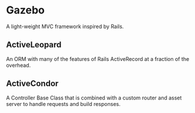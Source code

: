 # Gazebo

A light-weight MVC framework inspired by Rails.

## ActiveLeopard
An ORM with many of the features of Rails ActiveRecord at a fraction of the overhead.

## ActiveCondor
A Controller Base Class that is combined with a custom router and asset server to handle requests and build responses.
